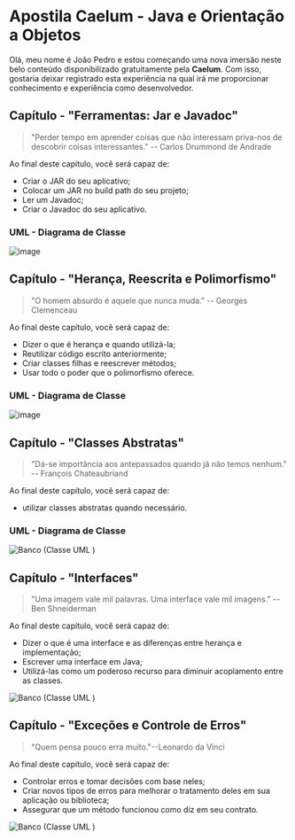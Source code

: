 # Apostila Caelum - Java e Orientação a Objetos
Olá, meu nome é João Pedro e estou começando uma nova imersão neste belo conteúdo disponibilizado gratuitamente pela **Caelum**. Com isso, gostaria deixar registrado esta experiência na qual irá me proporcionar conhecimento e experiência como desenvolvedor.


## Capítulo - "Ferramentas: Jar e Javadoc"

> "Perder tempo em aprender coisas que não interessam priva-nos de descobrir coisas interessantes." -- Carlos Drummond de Andrade


Ao final deste capítulo, você será capaz de:
- Criar o JAR do seu aplicativo;
- Colocar um JAR no build path do seu projeto;
- Ler um Javadoc;
- Criar o Javadoc do seu aplicativo.


### UML - Diagrama de Classe

![image](https://user-images.githubusercontent.com/39224574/187787578-c58a426c-badb-4f7f-9e91-ca5a8426df6b.png)

## Capítulo - "Herança, Reescrita e Polimorfismo"
> "O homem absurdo é aquele que nunca muda." -- Georges Clemenceau

Ao final deste capítulo, você será capaz de:
- Dizer o que é herança e quando utilizá-la;
- Reutilizar código escrito anteriormente;
- Criar classes filhas e reescrever métodos;
- Usar todo o poder que o polimorfismo oferece.

### UML - Diagrama de Classe

![image](https://user-images.githubusercontent.com/39224574/188030043-2d0adacb-bcbb-455b-8024-6025025795ee.png)

## Capítulo - "Classes Abstratas"
> "Dá-se importância aos antepassados quando já não temos nenhum." -- François Chateaubriand

Ao final deste capítulo, você será capaz de:
- utilizar classes abstratas quando necessário.
 
 ### UML - Diagrama de Classe
  
![Banco (Classe UML )](https://user-images.githubusercontent.com/39224574/188244504-6d371c88-a237-452c-884d-da5ee15f3c8a.png)

## Capítulo - "Interfaces"
> "Uma imagem vale mil palavras. Uma interface vale mil imagens." -- Ben Shneiderman

Ao final deste capítulo, você será capaz de:

- Dizer o que é uma interface e as diferenças entre herança e implementação;
- Escrever uma interface em Java;
- Utilizá-las como um poderoso recurso para diminuir acoplamento entre as classes.

![Banco (Classe UML )](https://user-images.githubusercontent.com/39224574/189785505-ee724268-b1d7-4c2d-88a9-8a059652415e.png)


## Capítulo - "Exceções e Controle de Erros"
> "Quem pensa pouco erra muito."--Leonardo da Vinci

Ao final deste capítulo, você será capaz de:

- Controlar erros e tomar decisões com base neles;
- Criar novos tipos de erros para melhorar o tratamento deles em sua aplicação ou biblioteca;
- Assegurar que um método funcionou como diz em seu contrato.

![Banco (Classe UML )](https://user-images.githubusercontent.com/39224574/192624525-ce135cbd-4c98-434c-822f-91a37ac0dbb6.png)
